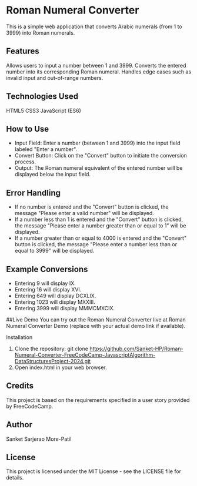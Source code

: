 # Roman Numeral Converter
This is a simple web application that converts Arabic numerals (from 1 to 3999) into Roman numerals.

## Features
Allows users to input a number between 1 and 3999.
Converts the entered number into its corresponding Roman numeral.
Handles edge cases such as invalid input and out-of-range numbers.

## Technologies Used
HTML5
CSS3
JavaScript (ES6)

## How to Use
- Input Field: Enter a number (between 1 and 3999) into the input field labeled "Enter a number".
- Convert Button: Click on the "Convert" button to initiate the conversion process.
- Output: The Roman numeral equivalent of the entered number will be displayed below the input field.

## Error Handling
- If no number is entered and the "Convert" button is clicked, the message "Please enter a valid number" will be displayed.
- If a number less than 1 is entered and the "Convert" button is clicked, the message "Please enter a number greater than or equal to 1" will be displayed.
- If a number greater than or equal to 4000 is entered and the "Convert" button is clicked, the message "Please enter a number less than or equal to 3999" will be displayed.

## Example Conversions
- Entering 9 will display IX.
- Entering 16 will display XVI.
- Entering 649 will display DCXLIX.
- Entering 1023 will display MXXIII.
- Entering 3999 will display MMMCMXCIX.

##Live Demo
You can try out the Roman Numeral Converter live at Roman Numeral Converter Demo (replace with your actual demo link if available).

Installation
1. Clone the repository:
git clone https://github.com/Sanket-HP/Roman-Numeral-Converter-FreeCodeCamp-JavascriptAlgorithm-DataStructuresProject-2024.git
2. Open index.html in your web browser.

## Credits
This project is based on the requirements specified in a user story provided by FreeCodeCamp.

## Author
Sanket Sarjerao More-Patil

## License
This project is licensed under the MIT License - see the LICENSE file for details.
